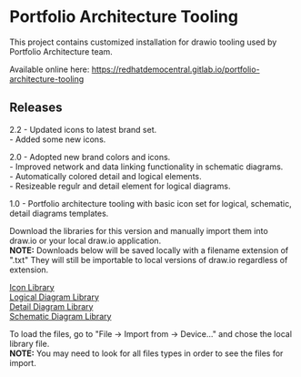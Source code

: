# Portfolio Architecture Tooling

This project contains customized installation for drawio tooling used by Portfolio Architecture team.

Available online here: https://redhatdemocentral.gitlab.io/portfolio-architecture-tooling


## Releases

2.2 - Updated icons to latest brand set.  
    - Added some new icons.  

2.0 - Adopted new brand colors and icons.  
    - Improved network and data linking functionality in schematic diagrams.  
    - Automatically colored detail and logical elements.  
    - Resizeable regulr and detail element for logical diagrams.  

1.0 - Portfolio architecture tooling with basic icon set for logical, schematic, detail diagrams templates.  

Download the libraries for this version and manually import them into draw.io or your local draw.io application.  
**NOTE:** Downloads below will be saved locally with a filename extension of ".txt" They will still be importable to local versions of draw.io regardless of extension.

[Icon Library](https://gitlab.com/redhatdemocentral/portfolio-architecture-tooling/-/raw/main/Libraries/Icon%20Library?inline=false)  
[Logical Diagram Library](https://gitlab.com/redhatdemocentral/portfolio-architecture-tooling/-/raw/main/Libraries/Logical%20Diagrams?inline=false)  
[Detail Diagram Library](https://gitlab.com/redhatdemocentral/portfolio-architecture-tooling/-/raw/main/Libraries/Detail%20Diagrams?inline=false)  
[Schematic Diagram Library](https://gitlab.com/redhatdemocentral/portfolio-architecture-tooling/-/raw/main/Libraries/Schematic%20Diagrams?inline=false)  

To load the files, go to "File -> Import from -> Device..." and chose the local library file.  
**NOTE:**  You may need to look for all files types in order to see the files for import.
